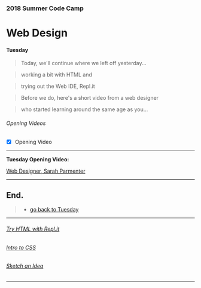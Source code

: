 ### 2018 Summer Code Camp
# Web Design

#### Tuesday

> Today, we'll continue where we left off yesterday...

> working a bit with HTML and

> trying out the Web IDE, Repl.it

> Before we do, here's a short video from a web designer

> who started learning around the same age as you...

###### Opening Videos
- [x] Opening Video

***

**Tuesday Opening Video:** 

[Web Designer, Sarah Parmenter](https://www.youtube.com/watch?v=kf5MF38XgqY)

***

## End.

> - [go back to Tuesday](tuesday.md)

***

###### [Try HTML with Repl.it](tuesday-replit.md)

###### [Intro to CSS](tuesday-intro-to-css.md)

###### [Sketch an Idea](tuesday-ideas.md)

***
